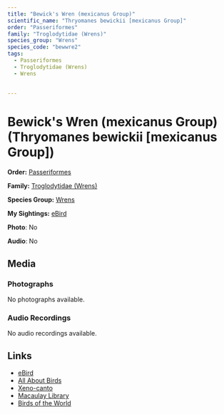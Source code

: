 ```yaml
---
title: "Bewick's Wren (mexicanus Group)"
scientific_name: "Thryomanes bewickii [mexicanus Group]"
order: "Passeriformes"
family: "Troglodytidae (Wrens)"
species_group: "Wrens"
species_code: "bewwre2"
tags: 
  - Passeriformes
  - Troglodytidae (Wrens)
  - Wrens
  
  
---
```


# Bewick's Wren (mexicanus Group) (Thryomanes bewickii [mexicanus Group])

**Order:** [Passeriformes](/tags/passeriformes)

**Family:** [Troglodytidae (Wrens)](/tags/troglodytidae-wrens)

**Species Group:** [Wrens](/tags/wrens)

**My Sightings:** [eBird](https://ebird.org/lifelist?r=world&time=life&spp=bewwre2)

**Photo**: No 

**Audio**: No

## Media
### Photographs
No photographs available.

### Audio Recordings
No audio recordings available.

## Links
* [eBird](https://ebird.org/species/bewwre2) 
* [All About Birds](https://www.allaboutbirds.org/guide/bewwre2) 
* [Xeno-canto](https://www.xeno-canto.org/species/thryomanes-bewickii-[mexicanus-group]) 
* [Macaulay Library](https://search.macaulaylibrary.org/catalog?taxonCode=bewwre2&sort=rating_rank_desc)
* [Birds of the World](https://birdsoftheworld.org/bow/species/bewwre2)

